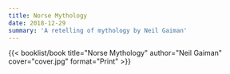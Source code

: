 ```yaml
---
title: Norse Mythology
date: 2018-12-29
summary: 'A retelling of mythology by Neil Gaiman'
---
```


{{< booklist/book
title="Norse Mythology"
author="Neil Gaiman"
cover="cover.jpg"
format="Print" >}}
